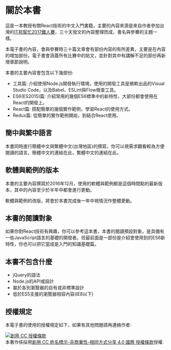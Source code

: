 # 關於本書

這是一本教授有關React技術的中文入門書籍，主要的內容來源是來自作者參加台灣的[IT邦幫忙2017鐵人賽](http://ithelp.ithome.com.tw/users/20103131/ironman/1012)，三十天發文的內容整理而成，書名與參賽的主題一樣。

本電子書的內容，會與參賽時三十篇文章會有部份內容的有所差異，主要是在內容的增加部份。電子書會涵蓋所有比賽中的貼文，並針對其中有講解不足的部份再新增章節說明。

本書的主要內容會包含以下幾部份:

- 工具篇: 介紹使用Node.js開發執行環境，使用的開發工具是微軟出品的Visual Studio Code，以及Babel、ESLint與Flow檢查工具。
- ES6(ES2015)篇: 介紹常用的幾個ES6標準中的新特性，大部份都會使用在React的開發上。
- React篇: 搭配簡單的幾個實作範例，學習React的使用方式。
- Redux篇: 從簡單的實作範例開始，到結合React使用。

## 簡中與繁中語言

本書同時進行簡體中文與繁體中文(台灣地區)的撰寫，你可以視需求觀看較為方便閱讀的語言。簡體中文的連結在此，繁體中文的連結在此。

## 軟體與範例的版本

本書的主要內容撰寫於2016年12月，使用的軟體與範例都是這個時間點的最新版本，其中的內容至少於半年中都會進行更動。

軟體與範例的改版，將會於本書完成後一年中視情況作整體更動。

## 本書的閱讀對象

如果你對React技術有興趣，你可以參考這本書，本書的閱讀預設對象，是具備有一些JavaScript語言的基礎的開發者。但最前面是一部份是介紹會使用到的ES6新特性，你也可以把它當成是入門的知識基礎篇。

## 本書不包含什麼

- jQuery的語法
- Node.js的API或設計
- 屬於各別瀏覽器的自有或非標準設計
- 低於ES5支援的瀏覽器相容內容(IE8以下)

## 授權規定

本電子書的使用的授權規定如下，如果有其他問題請再連絡作者:

<a rel="license" href="http://creativecommons.org/licenses/by-nc-sa/4.0/"><img alt="創用 CC 授權條款" style="border-width:0" src="https://i.creativecommons.org/l/by-nc-sa/4.0/88x31.png" /></a><br />本著作係採用<a rel="license" href="http://creativecommons.org/licenses/by-nc-sa/4.0/">創用 CC 姓名標示-非商業性-相同方式分享 4.0 國際 授權條款</a>授權.
